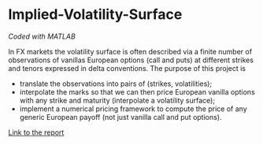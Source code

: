 # Implied-Volatility-Surface

*Coded with MATLAB*

In FX markets the volatility surface is often described via a finite number of observations of
vanillas European options (call and puts) at different strikes and tenors expressed in delta
conventions. The purpose of this project is
- translate the observations into pairs of (strikes, volatilities);
- interpolate the marks so that we can then price European vanilla options with any strike
and maturity (interpolate a volatility surface);
- implement a numerical pricing framework to compute the price of any generic European
payoff (not just vanilla call and put options).

[Link to the report](doc/Project_Document.pdf)
